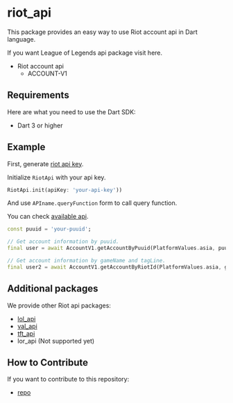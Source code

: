 # riot_api

This package provides an easy way to use Riot account api in Dart language.

If you want League of Legends api package visit here.

- Riot account api
    - ACCOUNT-V1

## Requirements

Here are what you need to use the Dart SDK:

- Dart 3 or higher

## Example

First, generate [riot api key](https://developer.riotgames.com/).

Initialize `RiotApi` with your api key.
```dart
RiotApi.init(apiKey: 'your-api-key'))
```

And use `APIname.queryFunction` form to call query function.

You can check [available api](https://developer.riotgames.com/apis).
```dart
const puuid = 'your-puuid';

// Get account information by puuid.
final user = await AccountV1.getAccountByPuuid(PlatformValues.asia, puuid);

// Get account information by gameName and tagLine.
final user2 = await AccountV1.getAccountByRiotId(PlatformValues.asia, gameName, tagLine);
```

## Additional packages

We provide other Riot api packages:

- [lol_api](https://pub.dev/packages/lol_api)
- [val_api](https://pub.dev/packages/val_api)
- [tft_api](https://pub.dev/packages/tft_api)
- lor_api (Not supported yet)

## How to Contribute

If you want to contribute to this repository:

- [repo](https://github.com/Coaspe/riot_api)